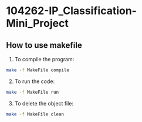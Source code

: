 # 104262-IP_Classification-Mini_Project

## How to use makefile
1. To compile the program: 
```bash
make -f MakeFile compile
```

2. To run the code: 
```bash
make -f MakeFile run
```

3. To delete the object file:
```bash
make -f MakeFile clean
```

